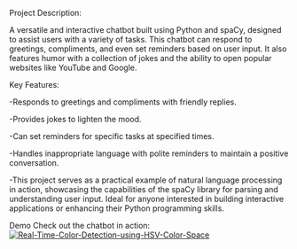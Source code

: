 Project Description:

A versatile and interactive chatbot built using Python and spaCy, designed to assist users with a variety of tasks. This chatbot can respond to greetings, compliments, and even set reminders based on user input. It also features humor with a collection of jokes and the ability to open popular websites like YouTube and Google.


Key Features:

-Responds to greetings and compliments with friendly replies.

-Provides jokes to lighten the mood.

-Can set reminders for specific tasks at specified times.

-Handles inappropriate language with polite reminders to maintain a positive conversation.

-This project serves as a practical example of natural language processing in action, showcasing the capabilities of the spaCy library for parsing and understanding user input. Ideal for anyone interested in building interactive applications or enhancing their Python programming skills.


Demo
Check out the chatbot in action: [![Real-Time-Color-Detection-using-HSV-Color-Space](https://youtu.be/sqU9CAwCpHc)](https://www.youtube.com/watch?v=sqU9CAwCpHc) 






